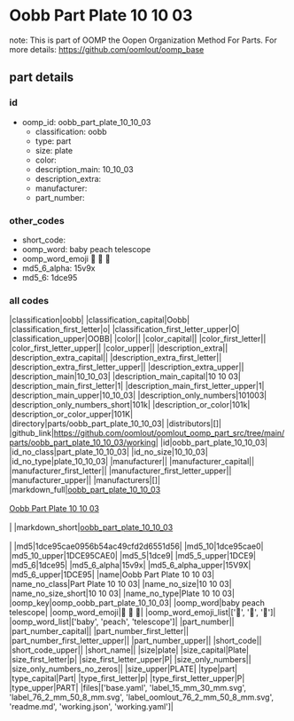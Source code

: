# Oobb Part Plate 10 10 03  

note: This is part of OOMP the Oopen Organization Method For Parts. For more details: https://github.com/oomlout/oomp_base

##  part details





### id
* oomp_id: oobb_part_plate_10_10_03
  * classification: oobb
  * type: part
  * size: plate
  * color: 
  * description_main: 10_10_03
  * description_extra: 
  * manufacturer: 
  * part_number: 

### other_codes
* short_code: 
* oomp_word: baby peach telescope
* oomp_word_emoji :baby: :peach: :telescope:
* md5_6_alpha: 15v9x
* md5_6: 1dce95

### all codes 
|classification|oobb|
|classification_capital|Oobb|
|classification_first_letter|o|
|classification_first_letter_upper|O|
|classification_upper|OOBB|
|color||
|color_capital||
|color_first_letter||
|color_first_letter_upper||
|color_upper||
|description_extra||
|description_extra_capital||
|description_extra_first_letter||
|description_extra_first_letter_upper||
|description_extra_upper||
|description_main|10_10_03|
|description_main_capital|10 10 03|
|description_main_first_letter|1|
|description_main_first_letter_upper|1|
|description_main_upper|10_10_03|
|description_only_numbers|101003|
|description_only_numbers_short|101k|
|description_or_color|101k|
|description_or_color_upper|101K|
|directory|parts/oobb_part_plate_10_10_03|
|distributors|[]|
|github_link|https://github.com/oomlout/oomlout_oomp_part_src/tree/main/parts/oobb_part_plate_10_10_03/working|
|id|oobb_part_plate_10_10_03|
|id_no_class|part_plate_10_10_03|
|id_no_size|10_10_03|
|id_no_type|plate_10_10_03|
|manufacturer||
|manufacturer_capital||
|manufacturer_first_letter||
|manufacturer_first_letter_upper||
|manufacturer_upper||
|manufacturers|[]|
|markdown_full|[oobb_part_plate_10_10_03](https://github.com/oomlout/oomlout_oomp_part_src/tree/main/parts/oobb_part_plate_10_10_03/working)<br>[](https://github.com/oomlout/oomlout_oomp_part_src/tree/main/parts/oobb_part_plate_10_10_03/working)<br>[Oobb Part Plate 10 10 03](https://github.com/oomlout/oomlout_oomp_part_src/tree/main/parts/oobb_part_plate_10_10_03/working)<br><br>|
|markdown_short|[oobb_part_plate_10_10_03](https://github.com/oomlout/oomlout_oomp_part_src/tree/main/parts/oobb_part_plate_10_10_03/working)<br><br>|
|md5|1dce95cae0956b54ac49cfd2d6551d56|
|md5_10|1dce95cae0|
|md5_10_upper|1DCE95CAE0|
|md5_5|1dce9|
|md5_5_upper|1DCE9|
|md5_6|1dce95|
|md5_6_alpha|15v9x|
|md5_6_alpha_upper|15V9X|
|md5_6_upper|1DCE95|
|name|Oobb Part Plate 10 10 03|
|name_no_class|Part Plate 10 10 03|
|name_no_size|10 10 03|
|name_no_size_short|10 10 03|
|name_no_type|Plate 10 10 03|
|oomp_key|oomp_oobb_part_plate_10_10_03|
|oomp_word|baby peach telescope|
|oomp_word_emoji|:baby: :peach: :telescope:|
|oomp_word_emoji_list|[':baby:', ':peach:', ':telescope:']|
|oomp_word_list|['baby', 'peach', 'telescope']|
|part_number||
|part_number_capital||
|part_number_first_letter||
|part_number_first_letter_upper||
|part_number_upper||
|short_code||
|short_code_upper||
|short_name||
|size|plate|
|size_capital|Plate|
|size_first_letter|p|
|size_first_letter_upper|P|
|size_only_numbers||
|size_only_numbers_no_zeros||
|size_upper|PLATE|
|type|part|
|type_capital|Part|
|type_first_letter|p|
|type_first_letter_upper|P|
|type_upper|PART|
|files|['base.yaml', 'label_15_mm_30_mm.svg', 'label_76_2_mm_50_8_mm.svg', 'label_oomlout_76_2_mm_50_8_mm.svg', 'readme.md', 'working.json', 'working.yaml']|
